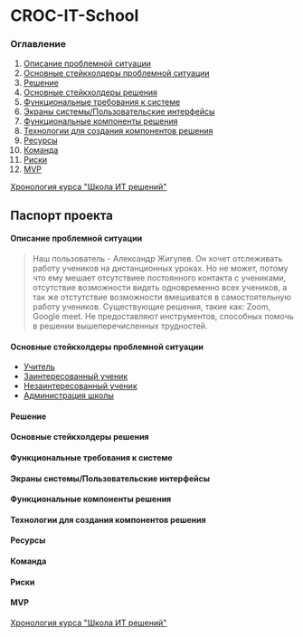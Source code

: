 # CROC-IT-School

### Оглавление
1. [Описание проблемной ситуации](#описание-проблемной-ситуации)
2. [Основные стейкхолдеры проблемной ситуации](#основные-стейкхолдеры-проблемной-ситуации)
3. [Решение](#решение)
4. [Основные стейкхолдеры решения](#основные-стейкхолдеры-решения)
5. [Функциональные требования к системе](#функциональные-требования-к-системе)
6. [Экраны системы/Пользовательские интерфейсы](#экраны-системыпользовательские-интерфейсы)
7. [Функциональные компоненты решения](#функциональные-компоненты-решения)
8. [Технологии для создания компонентов решения](#технологии-для-создания-компонентов-решения)
9. [Ресурсы](#ресурсы)
10. [Команда](#команда)
11. [Риски](#риски)
12. [MVP](#mvp)

[Хронология курса "Школа ИТ решений"](CROC_Chronology.md)

## Паспорт проекта

#### Описание проблемной ситуации
> Наш пользователь - Александр Жигулев. Он
хочет отслеживать работу учеников на дистанционных уроках.
Но не может, потому что ему мешает отсутствиее постоянного контакта с учениками, отсутствие возможности видеть одновременно всех учеников, а так же отстутствие возможности вмешиватся в самостоятельную работу учеников.
Существующие решения, такие как: Zoom, Google meet. Не предоставляют инструментов, способных помочь в решении вышеперечисленных трудностей.  

#### Основные стейкхолдеры проблемной ситуации
- [Учитель](/files/project_passport/stakeholders/teacher.md)
- [Заинтересованный ученик](/files/project_passport/stakeholders/student1.md)
- [Незаинтересованный ученик](/files/project_passport/stakeholders/student2.md)
- [Администрация школы](/files/project_passport/stakeholders/school_administration.md)
#### Решение
#### Основные стейкхолдеры решения
#### Функциональные требования к системе
#### Экраны системы/Пользовательские интерфейсы
#### Функциональные компоненты решения
#### Технологии для создания компонентов решения
#### Ресурсы
#### Команда
#### Риски
#### MVP



[Хронология курса "Школа ИТ решений"](CROC_Chronology.md)